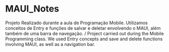 # MAUI_Notes
Projeto Realizado durante a aula de Programação Mobile. Utilizamos conceitos de Entry e funções de salvar e deletar envolvendo o MAUI, além também de uma barra de navegação. / Project carried out during the Mobile Programming class. We used Entry concepts and save and delete functions involving MAUI, as well as a navigation bar.
